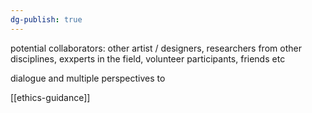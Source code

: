 ```yaml
---
dg-publish: true
---
```

potential collaborators: other artist / designers, researchers from other disciplines, exxperts in the field, volunteer participants, friends etc

dialogue and multiple perspectives to 


[[ethics-guidance]]
